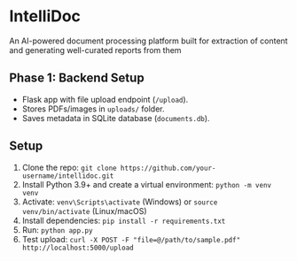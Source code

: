 # IntelliDoc

An AI-powered document processing platform built for extraction of content and generating well-curated reports from them

## Phase 1: Backend Setup
- Flask app with file upload endpoint (`/upload`).
- Stores PDFs/images in `uploads/` folder.
- Saves metadata in SQLite database (`documents.db`).

## Setup
1. Clone the repo: `git clone https://github.com/your-username/intellidoc.git`
2. Install Python 3.9+ and create a virtual environment: `python -m venv venv`
3. Activate: `venv\Scripts\activate` (Windows) or `source venv/bin/activate` (Linux/macOS)
4. Install dependencies: `pip install -r requirements.txt`
5. Run: `python app.py`
6. Test upload: `curl -X POST -F "file=@/path/to/sample.pdf" http://localhost:5000/upload`
